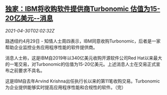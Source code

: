 <!--1619749863000-->
[独家：IBM将收购软件提供商Turbonomic 估值为15-20亿美元--消息](https://cn.reuters.com/article/ibm-turbonomic-acquisition-0430-idCNKBS2CH06O)
------

<div><i>2021-04-30T02:02:32Z</i></div><p>路透纽约4月29日 - 知情人士周四表示，IBM同意收购Turbonomic，后者是一家帮助企业监控业务应用程序性能的软件提供商。</p><p>消息人士称，这是IBM自2019年以340亿美元收购开源软件公司Red Hat以来最大的一笔交易，对Turbonomic的估值为15-20亿美元。上述消息人士在交易正式宣布之前要求不具名。</p><p>这是IBM自去年Arvind Krishna出任执行长以来的第11笔收购交易。Turbonomic为企业提供能够实时提高应用程序性能和合规性的软件。（完）</p>
